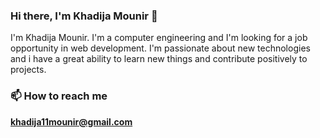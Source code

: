 ### Hi there, I'm Khadija Mounir 👋


<!--[![HitCount](http://hits.dwyl.com/k11mounir/k11mounir.svg)](http://hits.dwyl.com/k11mounir/k11mounir)-->

I'm Khadija Mounir. I'm a computer engineering and I'm looking for a job opportunity in web development.
I'm passionate about new technologies and i have a great ability to learn new things and contribute positively to projects.

### 📫 How to reach me
   **khadija11mounir@gmail.com**
 



<!-- - 🌱 I’m currently learning ...
- 👯 I’m looking to collaborate on ...
- 🤔 I’m looking for help with ...
- 💬 Ask me about ...
- 📫 How to reach me: ...
- 😄 Pronouns: ...
- ⚡ Fun fact: ... -->
